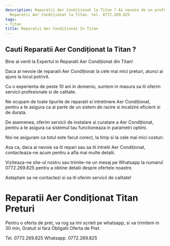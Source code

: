 ```yaml
---
description: Reparatii Aer Condiționat la Titan ? Ai nevoie de un profesionist in
  Reparatii Aer Condiționat la Titan. tel. 0772.269.825
tags:
- Titan
title: Reparatii Aer Condiționat In Titan
---
```



## Cauti Reparatii Aer Condiționat la Titan ?

Bine ai venit la Expertul in Reparatii Aer Condiționat din Titan! 

Daca ai nevoie de reparatii Aer Condiționat la cele mai mici preturi, atunci ai ajuns la locul potrivit. 

Cu o experienta de peste 10 ani in domeniu, suntem in masura sa iti oferim servicii profesionale si de calitate. 

Ne ocupam de toate tipurile de reparatii si intretinere Aer Condiționat, pentru a te asigura ca ai parte de un sistem de racire si incalzire eficient si de durata. 

De asemenea, oferim servicii de instalare si curatare a Aer Condiționat, pentru a te asigura ca sistemul tau functioneaza in parametri optimi. 

Noi ne asiguram ca totul este facut corect, la timp si la cele mai mici costuri. 

Asa ca, daca ai nevoie sa iti repari sau sa iti intretii Aer Condiționat, contacteaza-ne acum pentru a afla mai multe detalii. 

Viziteaza-ne site-ul nostru sau trimite-ne un mesaj pe Whatsapp la numarul 0772.269.825 pentru a obtine detalii despre ofertele noastre. 

Asteptam sa ne contactezi si sa iti oferim servicii de calitate!

# Reparatii Aer Condiționat Titan Preturi
Pentru o oferta de pret, va rog sa imi scrieti pe whatsapp, si va trimitem in 30 min, Gratuit si fara Obligatii Oferta de Pret.

Tel. 0772.269.825
Whatsapp. 0772.269.825